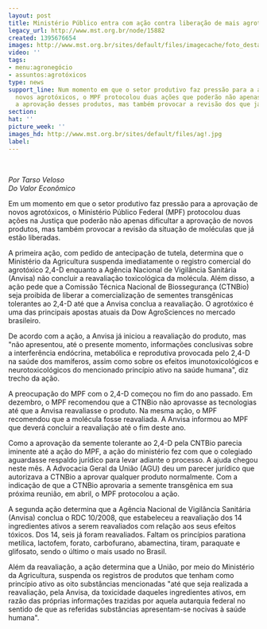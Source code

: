 ```yaml
---
layout: post
title: Ministério Público entra com ação contra liberação de mais agrotóxicos
legacy_url: http://www.mst.org.br/node/15882
created: 1395676654
images: http://www.mst.org.br/sites/default/files/imagecache/foto_destaque/ag!.jpg
video: ''
tags:
- menu:agronegócio
- assuntos:agrotóxicos
type: news
support_line: Num momento em que o setor produtivo faz pressão para a aprovação de
  novos agrotóxicos, o MPF protocolou duas ações que poderão não apenas dificultar
  a aprovação desses produtos, mas também provocar a revisão dos que já estão liberadas.
section: 
hat: ''
picture_week: ''
images_hd: http://www.mst.org.br/sites/default/files/ag!.jpg
label: 
---
```

<p>&nbsp;</p><p><em>Por Tarso Veloso&nbsp;<br>Do Valor Econômico</em>&nbsp;</p><p>Em um momento em que o setor produtivo faz pressão para a aprovação de novos agrotóxicos, o Ministério Público Federal (MPF) protocolou duas ações na Justiça que poderão não apenas dificultar a aprovação de novos produtos, mas também provocar a revisão da situação de moléculas que já estão liberadas.</p><p>A primeira ação, com pedido de antecipação de tutela, determina que o Ministério da Agricultura suspenda imediatamente o registro comercial do agrotóxico 2,4-D enquanto a Agência Nacional de Vigilância Sanitária (Anvisa) não concluir a reavaliação toxicológica da molécula. Além disso, a ação pede que a Comissão Técnica Nacional de Biossegurança (CTNBio) seja proibida de liberar a comercialização de sementes transgênicas tolerantes ao 2,4-D até que a Anvisa conclua a reavaliação. O agrotóxico é uma das principais apostas atuais da Dow AgroSciences no mercado brasileiro.</p><p>De acordo com a ação, a Anvisa já iniciou a reavaliação do produto, mas "não apresentou, até o presente momento, informações conclusivas sobre a interferência endócrina, metabólica e reprodutiva provocada pelo 2,4-D na saúde dos mamíferos, assim como sobre os efeitos imunotoxicológicos e neurotoxicológicos do mencionado princípio ativo na saúde humana", diz trecho da ação.</p><p>A preocupação do MPF com o 2,4-D começou no fim do ano passado. Em dezembro, o MPF recomendou que a CTNBio não aprovasse as tecnologias até que a Anvisa reavaliasse o produto. Na mesma ação, o MPF recomendou que a molécula fosse reavaliada. A Anvisa informou ao MPF que deverá concluir a reavaliação até o fim deste ano.</p><p>Como a aprovação da semente tolerante ao 2,4-D pela CNTBio parecia iminente até a ação do MPF, a ação do ministério fez com que o colegiado aguardasse respaldo jurídico para levar adiante o processo. A ajuda chegou neste mês. A Advocacia Geral da União (AGU) deu um parecer jurídico que autorizava a CTNBio a aprovar qualquer produto normalmente. Com a indicação de que a CTNBio aprovaria a semente transgênica em sua próxima reunião, em abril, o MPF protocolou a ação.</p><p>A segunda ação determina que a Agência Nacional de Vigilância Sanitária (Anvisa) conclua o RDC 10/2008, que estabeleceu a reavaliação dos 14 ingredientes ativos a serem reavaliados com relação aos seus efeitos tóxicos. Dos 14, seis já foram reavaliados. Faltam os princípios parationa metílica, lactofem, forato, carbofurano, abamectina, tiram, paraquate e glifosato, sendo o último o mais usado no Brasil.</p><p>Além da reavaliação, a ação determina que a União, por meio do Ministério da Agricultura, suspenda os registros de produtos que tenham como princípio ativo as oito substâncias mencionadas "até que seja realizada a reavaliação, pela Anvisa, da toxicidade daqueles ingredientes ativos, em razão das próprias informações trazidas por aquela autarquia federal no sentido de que as referidas substâncias apresentam-se nocivas à saúde humana".</p><div>&nbsp;</div>
